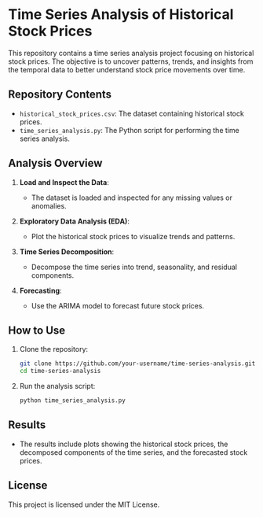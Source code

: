 # Time Series Analysis of Historical Stock Prices

This repository contains a time series analysis project focusing on historical stock prices. The objective is to uncover patterns, trends, and insights from the temporal data to better understand stock price movements over time.

## Repository Contents

- `historical_stock_prices.csv`: The dataset containing historical stock prices.
- `time_series_analysis.py`: The Python script for performing the time series analysis.

## Analysis Overview

1. **Load and Inspect the Data**:
    - The dataset is loaded and inspected for any missing values or anomalies.
    
2. **Exploratory Data Analysis (EDA)**:
    - Plot the historical stock prices to visualize trends and patterns.

3. **Time Series Decomposition**:
    - Decompose the time series into trend, seasonality, and residual components.

4. **Forecasting**:
    - Use the ARIMA model to forecast future stock prices.

## How to Use

1. Clone the repository:
    ```bash
    git clone https://github.com/your-username/time-series-analysis.git
    cd time-series-analysis
    ```

2. Run the analysis script:
    ```bash
    python time_series_analysis.py
    ```

## Results

- The results include plots showing the historical stock prices, the decomposed components of the time series, and the forecasted stock prices.

## License

This project is licensed under the MIT License.
